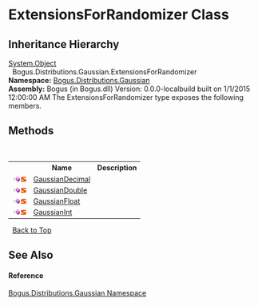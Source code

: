 # ExtensionsForRandomizer Class
 


## Inheritance Hierarchy
<a href="http://msdn2.microsoft.com/en-us/library/e5kfa45b" target="_blank">System.Object</a><br />&nbsp;&nbsp;Bogus.Distributions.Gaussian.ExtensionsForRandomizer<br />
**Namespace:**&nbsp;<a href="N_Bogus_Distributions_Gaussian">Bogus.Distributions.Gaussian</a><br />**Assembly:**&nbsp;Bogus (in Bogus.dll) Version: 0.0.0-localbuild built on 1/1/2015 12:00:00 AM
The ExtensionsForRandomizer type exposes the following members.


## Methods
&nbsp;<table><tr><th></th><th>Name</th><th>Description</th></tr><tr><td>![Public method](media/pubmethod.gif "Public method")![Static member](media/static.gif "Static member")</td><td><a href="M_Bogus_Distributions_Gaussian_ExtensionsForRandomizer_GaussianDecimal">GaussianDecimal</a></td><td /></tr><tr><td>![Public method](media/pubmethod.gif "Public method")![Static member](media/static.gif "Static member")</td><td><a href="M_Bogus_Distributions_Gaussian_ExtensionsForRandomizer_GaussianDouble">GaussianDouble</a></td><td /></tr><tr><td>![Public method](media/pubmethod.gif "Public method")![Static member](media/static.gif "Static member")</td><td><a href="M_Bogus_Distributions_Gaussian_ExtensionsForRandomizer_GaussianFloat">GaussianFloat</a></td><td /></tr><tr><td>![Public method](media/pubmethod.gif "Public method")![Static member](media/static.gif "Static member")</td><td><a href="M_Bogus_Distributions_Gaussian_ExtensionsForRandomizer_GaussianInt">GaussianInt</a></td><td /></tr></table>&nbsp;
<a href="#extensionsforrandomizer-class">Back to Top</a>

## See Also


#### Reference
<a href="N_Bogus_Distributions_Gaussian">Bogus.Distributions.Gaussian Namespace</a><br />